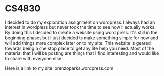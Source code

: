 CS4830
======

I decided to do my exploration assignment on wordpress.  I always had an interest in wordpress but never took the time to see how it actually works.  By doing this I decided to create a website using word press.  It's still in the beginning phases but I just decided to make something simple for now and will add things more complex later on to my site. This website is geared towards being a one stop place to get any life help you need. Most of the material that I will be posting are things that I find interesting and would like to share with everyone else.

Here is a link to my site lorenzoparks.wordpress.com
